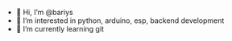 - 👋 Hi, I’m @bariys
- 👀 I’m interested in python, arduino, esp, backend development
- 🌱 I’m currently learning git


<!---
bariys/bariys is a ✨ special ✨ repository because its `README.md` (this file) appears on your GitHub profile.
You can click the Preview link to take a look at your changes.
--->
